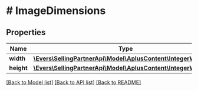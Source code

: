 # # ImageDimensions

## Properties

Name | Type | Description | Notes
------------ | ------------- | ------------- | -------------
**width** | [**\Evers\SellingPartnerApi\Model\AplusContent\IntegerWithUnits**](IntegerWithUnits.md) |  |
**height** | [**\Evers\SellingPartnerApi\Model\AplusContent\IntegerWithUnits**](IntegerWithUnits.md) |  |

[[Back to Model list]](../../README.md#models) [[Back to API list]](../../README.md#endpoints) [[Back to README]](../../README.md)
